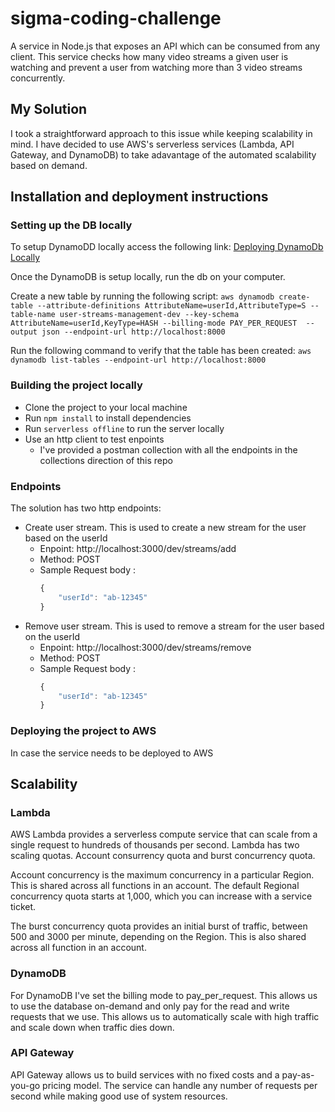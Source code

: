 # sigma-coding-challenge
A service in Node.js that exposes an API which can be consumed from any client. This
service checks how many video streams a given user is watching and prevent a user from
watching more than 3 video streams concurrently.

## My Solution
I took a straightforward approach to this issue while keeping scalability in mind. I have decided to use AWS's serverless services (Lambda, API Gateway, and DynamoDB) to take adavantage of the automated scalability based on demand.



## Installation and deployment instructions

### Setting up the DB locally
To setup DynamoDD locally access the following link: [Deploying DynamoDb Locally](https://docs.aws.amazon.com/amazondynamodb/latest/developerguide/DynamoDBLocal.DownloadingAndRunning.html)


Once the DynamoDB is setup locally, run the db on your computer.

Create a new table by running the following script:
`aws dynamodb create-table --attribute-definitions AttributeName=userId,AttributeType=S --table-name user-streams-management-dev --key-schema AttributeName=userId,KeyType=HASH --billing-mode PAY_PER_REQUEST  --output json --endpoint-url http://localhost:8000`

Run the following command to verify that the table has been created:
`aws dynamodb list-tables --endpoint-url http://localhost:8000`

### Building the project locally

* Clone the project to your local machine
* Run `npm install` to install dependencies
* Run `serverless offline` to run the server locally
* Use an http client to test enpoints
    * I've provided a postman collection with all the endpoints in the collections direction of this repo

### Endpoints
The solution has two http endpoints:
* Create user stream. This is used to create a new stream for the user based on the userId
    * Enpoint: http://localhost:3000/dev/streams/add
    * Method: POST
    * Sample Request body :
        ```javascript
        {
            "userId": "ab-12345"
        }
        ```
* Remove user stream. This is used to remove a stream for the user based on the userId
    * Enpoint: http://localhost:3000/dev/streams/remove
    * Method: POST
    * Sample Request body :
        ```javascript
        {
            "userId": "ab-12345"
        }
        ```

### Deploying the project to AWS
In case the service needs to be deployed to AWS


## Scalability

### Lambda
AWS Lambda provides a serverless compute service that can scale from a single request to hundreds of thousands per second. Lambda has two scaling quotas. Account consurrency quota and burst concurrency quota.

Account concurrency is the maximum concurrency in a particular Region. This is shared across all functions in an account. The default Regional concurrency quota starts at 1,000, which you can increase with a service ticket.

The burst concurrency quota provides an initial burst of traffic, between 500 and 3000 per minute, depending on the Region. This is also shared across all function in an account.

### DynamoDB
For DynamoDB I've set the billing mode to pay_per_request. This allows us to use the database on-demand and only pay for the read and write requests that we use. This allows us to automatically scale with high traffic and scale down when traffic dies down.

### API Gateway
API Gateway allows us to build services with no fixed costs and a pay-as-you-go pricing model. The service can handle any number of requests per second while making good use of system resources.



